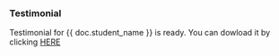 <h3>Testimonial</h3>

<p>Testimonial for {{ doc.student_name }} is ready. You can dowload it by clicking <a href ="https://alphazen.xyz/testimonial?testimonial_name={{ doc.name }}">HERE</a></p>
